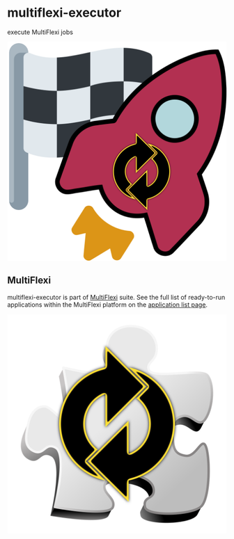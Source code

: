 # multiflexi-executor
execute MultiFlexi jobs

![Executor Logo](multiflexi-executor.svg?raw=true)

MultiFlexi
----------

multiflexi-executor is part of [MultiFlexi](https://multiflexi.eu) suite.
See the full list of ready-to-run applications within the MultiFlexi platform on the [application list page](https://www.multiflexi.eu/apps.php).

[![MultiFlexi App](https://github.com/VitexSoftware/MultiFlexi/blob/main/doc/multiflexi-app.svg)](https://www.multiflexi.eu/)

